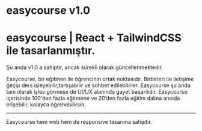 # easycourse v1.0
# easycourse  | React + TailwindCSS ile tasarlanmıştır.
Şu anda v1.0 a sahiptir, ancak sürekli olarak güncellenmektedir.


Easycourse, bir eğitmen ile öğrencinin ortak noktasıdır. Birbirleri ile iletişime geçip ders işleyebilir,tartışabilir ve sohbet edilebilirler.
Easycourse şu anda tam olarak işlev görmese de UI/UX alanında gayet başarılıdır.
Easycourse içerisinde 100'den fazla eğitmene ve 20’den fazla eğitim dalına anında erişebilir, kolayca öğrenebilirsin.

-------------------------

Easycourse hem web hem de responsive tasarıma sahiptir.

